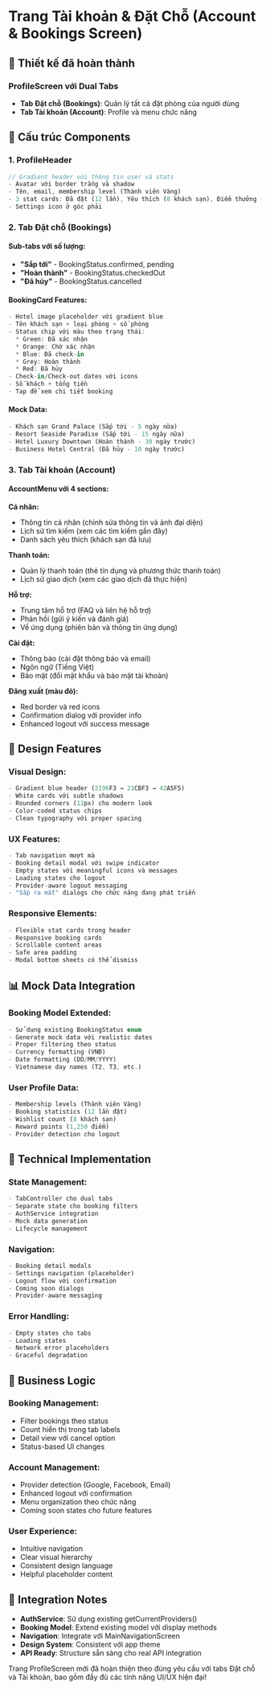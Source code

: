 # Trang Tài khoản & Đặt Chỗ (Account & Bookings Screen)

## 🎯 Thiết kế đã hoàn thành

### **ProfileScreen với Dual Tabs**
- **Tab Đặt chỗ (Bookings)**: Quản lý tất cả đặt phòng của người dùng
- **Tab Tài khoản (Account)**: Profile và menu chức năng

## 📱 Cấu trúc Components

### 1. **ProfileHeader**
```dart
// Gradient header với thông tin user và stats
- Avatar với border trắng và shadow
- Tên, email, membership level (Thành viên Vàng)
- 3 stat cards: Đã đặt (12 lần), Yêu thích (8 khách sạn), Điểm thưởng (1,250)
- Settings icon ở góc phải
```

### 2. **Tab Đặt chỗ (Bookings)**
#### Sub-tabs với số lượng:
- **"Sắp tới"** - BookingStatus.confirmed, pending
- **"Hoàn thành"** - BookingStatus.checkedOut  
- **"Đã hủy"** - BookingStatus.cancelled

#### BookingCard Features:
```dart
- Hotel image placeholder với gradient blue
- Tên khách sạn + loại phòng + số phòng
- Status chip với màu theo trạng thái:
  * Green: Đã xác nhận
  * Orange: Chờ xác nhận
  * Blue: Đã check-in
  * Grey: Hoàn thành
  * Red: Đã hủy
- Check-in/Check-out dates với icons
- Số khách + tổng tiền
- Tap để xem chi tiết booking
```

#### Mock Data:
```dart
- Khách sạn Grand Palace (Sắp tới - 5 ngày nữa)
- Resort Seaside Paradise (Sắp tới - 15 ngày nữa)  
- Hotel Luxury Downtown (Hoàn thành - 30 ngày trước)
- Business Hotel Central (Đã hủy - 10 ngày trước)
```

### 3. **Tab Tài khoản (Account)**
#### AccountMenu với 4 sections:

**Cá nhân:**
- Thông tin cá nhân (chỉnh sửa thông tin và ảnh đại diện)
- Lịch sử tìm kiếm (xem các tìm kiếm gần đây)
- Danh sách yêu thích (khách sạn đã lưu)

**Thanh toán:**
- Quản lý thanh toán (thẻ tín dụng và phương thức thanh toán)
- Lịch sử giao dịch (xem các giao dịch đã thực hiện)

**Hỗ trợ:**
- Trung tâm hỗ trợ (FAQ và liên hệ hỗ trợ)
- Phản hồi (gửi ý kiến và đánh giá)
- Về ứng dụng (phiên bản và thông tin ứng dụng)

**Cài đặt:**
- Thông báo (cài đặt thông báo và email)
- Ngôn ngữ (Tiếng Việt)
- Bảo mật (đổi mật khẩu và bảo mật tài khoản)

**Đăng xuất (màu đỏ):**
- Red border và red icons
- Confirmation dialog với provider info
- Enhanced logout với success message

## 🎨 Design Features

### Visual Design:
```dart
- Gradient blue header (2196F3 → 21CBF3 → 42A5F5)
- White cards với subtle shadows
- Rounded corners (12px) cho modern look
- Color-coded status chips
- Clean typography với proper spacing
```

### UX Features:
```dart
- Tab navigation mượt mà
- Booking detail modal với swipe indicator
- Empty states với meaningful icons và messages
- Loading states cho logout
- Provider-aware logout messaging
- "Sắp ra mắt" dialogs cho chức năng đang phát triển
```

### Responsive Elements:
```dart
- Flexible stat cards trong header
- Responsive booking cards
- Scrollable content areas
- Safe area padding
- Modal bottom sheets có thể dismiss
```

## 📊 Mock Data Integration

### Booking Model Extended:
```dart
- Sử dụng existing BookingStatus enum
- Generate mock data với realistic dates
- Proper filtering theo status
- Currency formatting (VNĐ)
- Date formatting (DD/MM/YYYY)
- Vietnamese day names (T2, T3, etc.)
```

### User Profile Data:
```dart
- Membership levels (Thành viên Vàng)
- Booking statistics (12 lần đặt)
- Wishlist count (8 khách sạn)
- Reward points (1,250 điểm)
- Provider detection cho logout
```

## 🔧 Technical Implementation

### State Management:
```dart
- TabController cho dual tabs
- Separate state cho booking filters
- AuthService integration
- Mock data generation
- Lifecycle management
```

### Navigation:
```dart
- Booking detail modals
- Settings navigation (placeholder)
- Logout flow với confirmation
- Coming soon dialogs
- Provider-aware messaging
```

### Error Handling:
```dart
- Empty states cho tabs
- Loading states
- Network error placeholders
- Graceful degradation
```

## 🎯 Business Logic

### Booking Management:
- Filter bookings theo status
- Count hiển thị trong tab labels
- Detail view với cancel option
- Status-based UI changes

### Account Management:
- Provider detection (Google, Facebook, Email)
- Enhanced logout với confirmation
- Menu organization theo chức năng
- Coming soon states cho future features

### User Experience:
- Intuitive navigation
- Clear visual hierarchy
- Consistent design language
- Helpful placeholder content

## 📝 Integration Notes

- **AuthService**: Sử dụng existing getCurrentProviders()
- **Booking Model**: Extend existing model với display methods
- **Navigation**: Integrate với MainNavigationScreen
- **Design System**: Consistent với app theme
- **API Ready**: Structure sẵn sàng cho real API integration

Trang ProfileScreen mới đã hoàn thiện theo đúng yêu cầu với tabs Đặt chỗ và Tài khoản, bao gồm đầy đủ các tính năng UI/UX hiện đại!